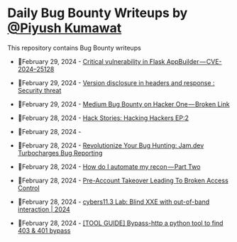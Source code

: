 # Daily Bug Bounty Writeups by [@Piyush Kumawat](https://twitter.com/piyush_supiy) 
This repository contains Bug Bounty writeups

<!-- BLOG-POST-LIST:START -->
 - 💯February 29, 2024 - [Critical vulnerability in Flask AppBuilder — CVE-2024–25128](https://systemweakness.com/critical-vulnerability-in-flask-appbuilder-cve-2024-25128-a8693fb31d86?source=rss------bug_bounty-5) 

 - 💯February 29, 2024 - [Version disclosure in headers and response : Security threat](https://medium.com/@zakeeandroid/version-disclosure-in-headers-and-response-security-threat-0b4e86272018?source=rss------bug_bounty-5) 

 - 💯February 29, 2024 - [Medium Bug Bounty on Hacker One — Broken Link](https://medium.com/bugs-that-bite/medium-bug-bounty-on-hacker-one-broken-link-b121c8896843?source=rss------bug_bounty-5) 

 - 💯February 28, 2024 - [Hack Stories: Hacking Hackers EP:2](https://infosecwriteups.com/hack-stories-hacking-hackers-ep-2-b4d2e628781e?source=rss------bug_bounty-5) 

 - 💯February 28, 2024 - [](https://medium.com/@morganbinbash/-af057d8d6788?source=rss------bug_bounty-5) 

 - 💯February 28, 2024 - [Revolutionize Your Bug Hunting: Jam.dev Turbocharges Bug Reporting](https://medium.com/@merisstupar11/revolutionize-your-bug-hunting-jam-dev-turbocharges-bug-reporting-2df14351766f?source=rss------bug_bounty-5) 

 - 💯February 28, 2024 - [How do I automate my recon — Part Two](https://medium.com/@aliraah/how-do-i-automate-my-recon-part-two-b39a66b4c23d?source=rss------bug_bounty-5) 

 - 💯February 28, 2024 - [Pre-Account Takeover Leading To Broken Access Control](https://medium.com/@bcarikci-dev/pre-account-takeover-leading-to-broken-access-control-13916ca02483?source=rss------bug_bounty-5) 

 - 💯February 28, 2024 - [cybers11.3 Lab: Blind XXE with out-of-band interaction | 2024](https://infosecwriteups.com/cybers11-3-lab-blind-xxe-with-out-of-band-interaction-2024-9f2f5caf98ad?source=rss------bug_bounty-5) 

 - 💯February 28, 2024 - [[TOOL GUIDE] Bypass-http a python tool to find 403 &amp; 401 bypass](https://medium.com/@reinhardt.pwn/tool-guide-bypass-http-a-python-tool-to-find-403-401-bypass-b46ff0bd6978?source=rss------bug_bounty-5) 
<!-- BLOG-POST-LIST:END -->
